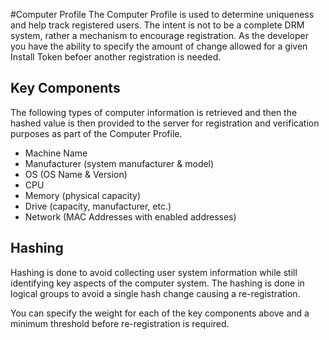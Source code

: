 #Computer Profile
The Computer Profile is used to determine uniqueness and help track registered users. 
The intent is not to be a complete DRM system, rather a mechanism to encourage registration.
As the developer you have the ability to specify the amount of change allowed for a given
Install Token befoer another registration is needed.

## Key Components
The following types of computer information is retrieved and then the hashed value is then
provided to the server for registration and verification purposes as part of the Computer Profile.

* Machine Name
* Manufacturer (system manufacturer & model)
* OS (OS Name & Version)
* CPU 
* Memory (physical capacity)
* Drive (capacity, manufacturer, etc.)
* Network (MAC Addresses with enabled addresses)

## Hashing
Hashing is done to avoid collecting user system information while still identifying key aspects
of the computer system. The hashing is done in logical groups to avoid a single hash change causing
a re-registration.

You can specify the weight for each of the key components above and a minimum threshold before
re-registration is required.
